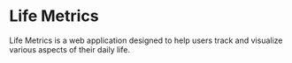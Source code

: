 # Life Metrics

Life Metrics is a web application designed to help users track and visualize various aspects of their daily life.
